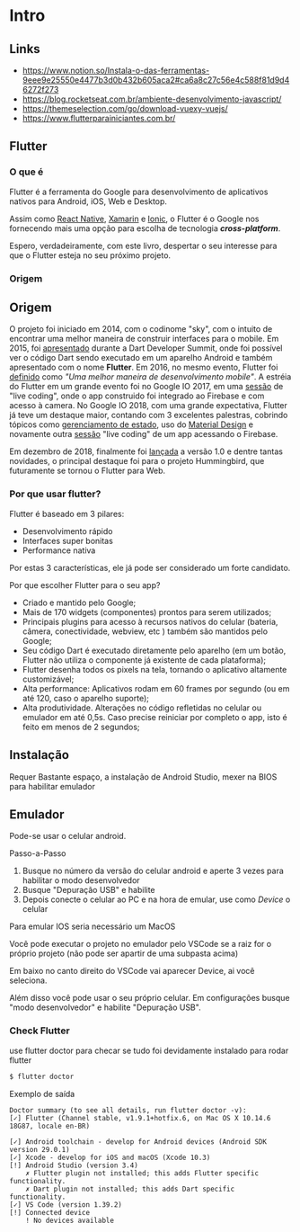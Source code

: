 # Intro

## Links

+ https://www.notion.so/Instala-o-das-ferramentas-9eee9e25550e4477b3d0b432b605aca2#ca6a8c27c56e4c588f81d9d46272f273
+ https://blog.rocketseat.com.br/ambiente-desenvolvimento-javascript/
+ https://themeselection.com/go/download-vuexy-vuejs/
+ https://www.flutterparainiciantes.com.br/

## Flutter

### O que é

Flutter é a ferramenta do Google para desenvolvimento de aplicativos nativos para Android, iOS, Web e Desktop.

Assim como [React Native](https://facebook.github.io/react-native/), [Xamarin](https://docs.microsoft.com/pt-br/xamarin/xamarin-forms/) e [Ionic](https://ionicframework.com/), o Flutter é o Google nos fornecendo mais uma opção para escolha de tecnologia ***cross-platform***.

Espero, verdadeiramente, com este livro, despertar o seu interesse para que o Flutter esteja no seu próximo projeto.

### Origem

## Origem

O projeto foi iniciado em 2014, com o codinome "sky", com o intuito de encontrar uma melhor maneira de construir interfaces para o mobile. Em 2015, foi [apresentado](https://www.youtube.com/watch?v=PnIWl33YMwA&t=67s) durante a Dart Developer Summit, onde foi possível ver o código Dart sendo executado em um aparelho Android e também apresentado com o nome **Flutter**. Em 2016, no mesmo evento, Flutter foi [definido](https://www.youtube.com/watch?v=Mx-AllVZ1VY&t=76s) como *"Uma melhor maneira de desenvolvimento mobile"*. A estréia do Flutter em um grande evento foi no Google IO 2017, em uma [sessão](https://www.youtube.com/watch?v=w2TcYP8qiRI&t=1773s) de "live coding", onde o app construido foi integrado ao Firebase e com acesso à camera. No Google IO 2018, com uma grande expectativa, Flutter já teve um destaque maior, contando com 3 excelentes palestras, cobrindo tópicos como [gerenciamento de estado](https://www.youtube.com/watch?v=RS36gBEp8OI), uso do [Material Design](https://www.youtube.com/watch?v=hA0hrpR-o8U) e novamente outra [sessão](https://www.youtube.com/watch?v=p4yLzYwy_4g) "live coding" de um app acessando o Firebase.

Em dezembro de 2018, finalmente foi [lançada](https://www.youtube.com/watch?v=D-o4BqJxmJE) a versão 1.0 e dentre tantas novidades, o principal destaque foi para o projeto Hummingbird, que futuramente se tornou o Flutter para Web.

### Por que usar flutter?

Flutter é baseado em 3 pilares:

+ Desenvolvimento rápido
+ Interfaces super bonitas
+ Performance nativa

Por estas 3 características, ele já pode ser considerado um forte candidato.

Por que escolher Flutter para o seu app?

+ Criado e mantido pelo Google;
+ Mais de 170 widgets (componentes) prontos para serem utilizados;
+ Principais plugins para acesso à recursos nativos do celular (bateria, câmera, conectividade, webview, etc ) também são mantidos pelo Google;
+ Seu código Dart é executado diretamente pelo aparelho (em um botão, Flutter não utiliza o componente já existente de cada plataforma);
+ Flutter desenha todos os pixels na tela, tornando o aplicativo altamente customizável;
+ Alta performance: Aplicativos rodam em 60 frames por segundo (ou em até 120, caso o aparelho suporte);
+ Alta produtividade. Alterações no código refletidas no celular ou emulador em até 0,5s. Caso precise reiniciar por completo o app, isto é feito em menos de 2 segundos;

## Instalação

Requer Bastante espaço, a instalação de Android Studio, mexer na BIOS para habilitar emulador

## Emulador

Pode-se usar o celular android.

Passo-a-Passo

1. Busque no número da versão do celular android e aperte 3 vezes para habilitar o modo desenvolvedor
2. Busque "Depuração USB" e habilite
3. Depois conecte o celular ao PC e na hora de emular, use como *Device* o celular

Para emular IOS seria necessário um MacOS



Você pode executar o projeto no emulador pelo VSCode se a raiz for o próprio projeto (não pode ser apartir de uma subpasta acima)

Em baixo no canto direito do VSCode vai aparecer Device, ai você seleciona.

Além disso você pode usar o seu próprio celular. Em configurações busque "modo desenvolvedor" e habilite "Depuração USB".

### Check Flutter

use flutter doctor para checar se tudo foi devidamente instalado para rodar flutter

```sh
$ flutter doctor
```

Exemplo de saída

```
Doctor summary (to see all details, run flutter doctor -v):
[✓] Flutter (Channel stable, v1.9.1+hotfix.6, on Mac OS X 10.14.6 18G87, locale en-BR)

[✓] Android toolchain - develop for Android devices (Android SDK version 29.0.1)
[✓] Xcode - develop for iOS and macOS (Xcode 10.3)
[!] Android Studio (version 3.4)
    ✗ Flutter plugin not installed; this adds Flutter specific functionality.
    ✗ Dart plugin not installed; this adds Dart specific functionality.
[✓] VS Code (version 1.39.2)
[!] Connected device
    ! No devices available
```

